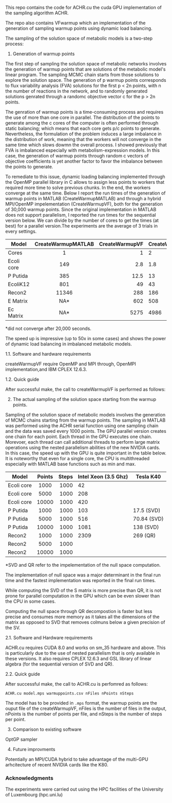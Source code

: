 This repo contains the code for ACHR.cu the cuda GPU implementation of the sampling algorithm ACHR.

The repo also contains VFwarmup which an implementation of the generation of sampling warmup points using dynamic load balancing.

The sampling of the solution space of metabolic models is a two-step process:

1. Generation of warmup points

The first step of sampling the solution space of metabolic networks involves the generation of warmup points that are solutions of the metabolic model's linear program. The sampling MCMC chain starts from those solutions to explore the solution space. The generation of p warmup points corresponds to flux variability analysis (FVA) solutions for the first p < 2n points, with n the number of reactions in the network, and to randomly generated solutions genrated through a randomc objective vector c for the p > 2n points.

The genration of warmup points is a time-consuming process and requires the use of more than one core in parallel. The distribution of the points to generate among the c cores of the computer is often performed through static balancing; which means that each core gets p/c points to generate. Nevertheless, the formulation of the problem induces a large imbalance in the distribution of work, meaning that the workers will not converge in the same time which slows dowmn the overall process. I showed previously that FVA is imbalanced especially with metabolism-expression models. In this case, the generation of warmup points through random c vectors of objective coefficients is yet another factor to favor the imbalance between the points to generate.

To remediate to this issue, dynamic loading balancing implemented through the OpenMP parallel library in C allows to assign less points to workers that required more time to solve previous chunks. In the end, the workers converge at the same time.
Below I report the run times of the generation of warmup points in MATLAB (CreateWarmupMATLAB) and through a hybrid MPI/OpenMP impelementation (CreateWarmupVF), both for the generation of 30,000 warmup points. 
Since the original implementation in MATLAB does not support parallelism, I reported the run times for the sequential version below. We can divide by the number of cores to get the times (at best) for a parallel version.The experiments are the average of 3 trials in every settings.

| Model         | CreateWarmupMATLAB | CreateWarmupVF  |CreateWarmupVF  |CreateWarmupVF |CreateWarmupVF |CreateWarmupVF |CreateWarmupVF |
| ------------- |:------------------:| ---------------:|----|---|---|---|---|
| Cores         | 1                  | 1               |2   |4  |8  |16 |32 |
| Ecoli core    |149                 |2.8              |1.8 |0.8|0.7|0.5|0.5|
| P Putida      | 385                | 12.5            |13  |8  |4  |2  |2  |
| EcoliK12      | 801                |    49           |43  |23 |10.4|9.5|9.1|
| Recon2        | 11346              |     288         |186 |30 |32  |24 |21|
| E Matrix      | NA*                |   602           |508 |130|52  |43 |43|
| Ec Matrix     | NA*                | 5275            |4986|924|224 |118|117|

*did not converge after 20,000 seconds.

The speed up is impressive (up to 50x in some cases) and shows the power of dynamic load balancing in imbalanced metabolic models.

1.1. Software and hardware requirements

createWarmupVF require OpenMP and MPI through, OpenMPI implementation,and IBM CPLEX 12.6.3.

1.2. Quick guide

After successful make, the call to createWarmupVF is performed as follows:


2. The actual sampling of the solution space starting from the warmup points.

Sampling of the solution space of metabolic models involves the generation of MCMC chains starting from the warmup points.
The sampling in MATLAB was performed using the ACHR serial function using one sampling chain and the data was saved every 1000 points. The GPU parallel version creates one chain for each point. 
Each thread in the GPU executes one chain. Morevoer, each thread can call additional threads to perform large matrix operations using the nested parallelism abilities of the new NVIDIA cards.   
In this case, the speed up with the GPU is quite important in the table below. It is noteworthy that even for a single core, the CPU is multithreaded especially with MATLAB base functions such as min and max.


| Model         | Points             | Steps           |Intel Xeon (3.5 Ghz)  |Tesla K40 |
| ------------- |:------------------:| ---------------:|----------------------|----------|
| Ecoli core    | 1000               | 1000            |42                    |          |
| Ecoli core    | 5000               | 1000            |208                   |  |
| Ecoli core    | 10000              | 1000            |420                   |  |
| P Putida      | 1000               | 1000            |103                   | 17.5  (SVD) |
| P Putida      | 5000               | 1000            |516                   | 70.84 (SVD) |
| P Putida      | 10000              | 1000            |1081                  | 138   (SVD) |
| Recon2        | 1000               | 1000            |2309                  | 269   (QR)  |
| Recon2        | 5000               | 1000            |                      |  |
| Recon2        | 10000              | 1000            |                      |  |

*SVD and QR refer to the impelementation of the null space computation.
 
The implementation of null space was a major determinant in the final run time and the fastest implementation was reported in the final run times.

While computing the SVD of the S matrix is more precise than QR, it is not prone for parallel computation in the GPU which can be even slower than the CPU in some cases.

Computing the null space through QR decompostion is faster but less precise and consumes more memory as it takes all the dimensions of the matrix as opposed to SVD that removes colmuns below a given precision of the SV.

2.1. Software and Hardware requirements

ACHR.cu requires CUDA 8.0 and works on sm_35 hardware and above. This is particularly due to the use of nested parallelism that is only available in these versions.
It also requires CPLEX 12.6.3 and GSL library of linear algebra (for the sequential version of SVD and QR).

2.2. Quick guide

After successful make, the call to ACHR.cu is perfomred as follows:

`ACHR.cu model.mps warmuppoints.csv nFiles nPoints nSteps`

The model has to be provided in `.mps` format, the warmup points are the ouput file of the createWarmupVF, nFiles is the number of files in the output, nPoints is the number
of points per file, and nSteps is the number of steps per point.

3. Comparison to existing software

OptGP sampler

4. Future improvments

Potentially an MPI/CUDA hybrid to take advantage of the multi-GPU arhcitecture of recent NVIDIA cards like the K80.

### Acknowledgments
The experiments were carried out using the HPC facilities of the University of Luxembourg (hpc.uni.lu)
